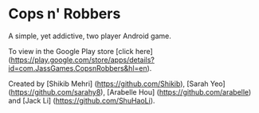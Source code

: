 Cops n' Robbers
===========

A simple, yet addictive, two player Android game. 

To view in the Google Play store [click here] (https://play.google.com/store/apps/details?id=com.JassGames.CopsnRobbers&hl=en).

Created by [Shikib Mehri] (https://github.com/Shikib), [Sarah Yeo] (https://github.com/sarahy8), [Arabelle Hou] (https://github.com/arabelle) and [Jack Li] (https://github.com/ShuHaoLi).

